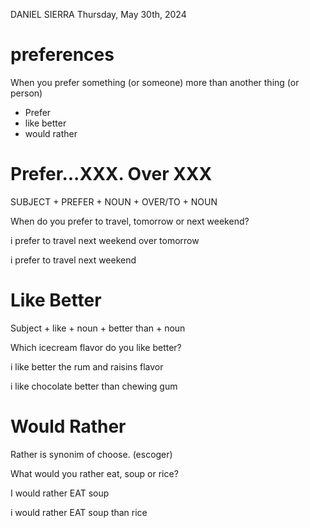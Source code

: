 DANIEL SIERRA
Thursday, May 30th, 2024


# preferences
When you prefer something (or someone) more than another thing (or person)

- Prefer 
- like better
- would rather

# Prefer...XXX. Over XXX
SUBJECT + PREFER + NOUN + OVER/TO + NOUN

When do you prefer to travel, tomorrow or next weekend?

i prefer to travel next weekend over tomorrow

i prefer to travel next weekend

# Like Better
Subject + like + noun + better than + noun

Which icecream flavor do you like better?

i like better the rum and raisins flavor

i like chocolate better than chewing gum

# Would Rather
Rather is synonim of choose. (escoger)

What would you rather eat, soup or rice?

I would rather EAT soup

i would rather EAT soup than rice
